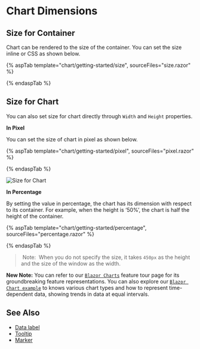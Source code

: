 # Chart Dimensions

## Size for Container

Chart can be rendered to the size of the container. You can set the size inline or CSS as shown below.

{% aspTab template="chart/getting-started/size", sourceFiles="size.razor" %}

{% endaspTab %}

## Size for Chart

You can also set size for chart directly through `Width` and
`Height` properties.

<!-- markdownlint-disable MD036 -->
**In Pixel**
<!-- markdownlint-disable MD036 -->

You can set the size of chart in pixel as shown below.

{% aspTab template="chart/getting-started/pixel", sourceFiles="pixel.razor" %}

{% endaspTab %}

![Size for Chart](images/chart-dimensions/pixel.png)

**In Percentage**

By setting the value in percentage, the chart has its dimension with respect to its container. For example, when the height is ‘50%’, the chart is half the height of the container.

{% aspTab template="chart/getting-started/percentage", sourceFiles="percentage.razor" %}

{% endaspTab %}

> Note:  When you do not specify the size, it takes `450px` as the height and the size of the window as the width.

**New Note:** You can refer to our [`Blazor Charts`](https://www.syncfusion.com/blazor-components/blazor-charts) feature tour page for its groundbreaking feature representations. You can also explore our [`Blazor Chart example`](https://blazor.syncfusion.com/demos/chart/line?theme=bootstrap4) to knows various chart types and how to represent time-dependent data, showing trends in data at equal intervals.

## See Also

* [Data label](./data-labels)
* [Tooltip](./tool-tip)
* [Marker](./data-markers)